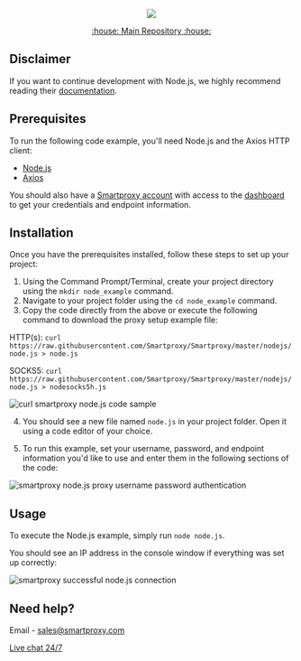 <p align="center">
    <a href="https://smartproxy.com/"><img src="https://snipboard.io/3IyORg.jpg"></a>
  </a>
</p>

<p align="center">
    <a href="https://github.com/Smartproxy/Smartproxy"> :house: Main Repository :house: </a>
</p>

## Disclaimer

If you want to continue development with Node.js, we highly recommend reading their [documentation](https://nodejs.org/en/docs/).

## Prerequisites
To run the following code example, you'll need Node.js and the Axios HTTP client:
* [Node.js](https://nodejs.org/en/download/)
* [Axios](https://axios-http.com/)

You should also have a [Smartproxy account](https://dashboard.smartproxy.com/register) with access to the [dashboard](https://dashboard.smartproxy.com/residential-proxies/proxy-setup) to get your credentials and endpoint information.

## Installation

Once you have the prerequisites installed, follow these steps to set up your project:

1. Using the Command Prompt/Terminal, create your project directory using the `mkdir node_example` command.
2. Navigate to your project folder using the `cd node_example` command.
3. Copy the code directly from the above or execute the following command to download the proxy setup example file:

HTTP(s):
`curl https://raw.githubusercontent.com/Smartproxy/Smartproxy/master/nodejs/node.js > node.js`

SOCKS5:
`curl https://raw.githubusercontent.com/Smartproxy/Smartproxy/master/nodejs/node.js > nodesocks5h.js`

<img src="https://i.imgur.com/0e5b5vn.png" alt="curl smartproxy node.js code sample">

4. You should see a new file named `node.js` in your project folder. Open it using a code editor of your choice.

5. To run this example, set your username, password, and endpoint information you'd like to use and enter them in the following sections of the code:
<img src="https://i.imgur.com/QjJXrJe.png" alt="smartproxy node.js proxy username password authentication">

## Usage

To execute the Node.js example, simply run `node node.js`.

You should see an IP address in the console window if everything was set up correctly:

<img src="https://i.imgur.com/vya5gY5.png" alt="smartproxy successful node.js connection">

## Need help?
Email - sales@smartproxy.com

<a href="https://direct.lc.chat/12092754/">Live chat 24/7</a>
